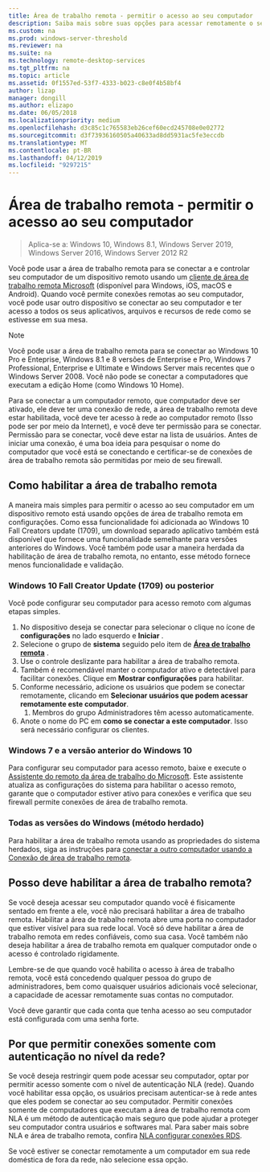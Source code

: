 ```yaml
---
title: Área de trabalho remota - permitir o acesso ao seu computador
description: Saiba mais sobre suas opções para acessar remotamente o seu computador
ms.custom: na
ms.prod: windows-server-threshold
ms.reviewer: na
ms.suite: na
ms.technology: remote-desktop-services
ms.tgt_pltfrm: na
ms.topic: article
ms.assetid: 0f1557ed-53f7-4333-b023-c8e0f4b58bf4
author: lizap
manager: dongill
ms.author: elizapo
ms.date: 06/05/2018
ms.localizationpriority: medium
ms.openlocfilehash: d3c85c1c765583eb26cef60ecd245708e0e02772
ms.sourcegitcommit: d3f73936160505a40633ad8dd5931ac5fe3eccdb
ms.translationtype: MT
ms.contentlocale: pt-BR
ms.lasthandoff: 04/12/2019
ms.locfileid: "9297215"
---
```

# Área de trabalho remota - permitir o acesso ao seu computador

>Aplica-se a: Windows 10, Windows 8.1, Windows Server 2019, Windows Server 2016, Windows Server 2012 R2

Você pode usar a área de trabalho remota para se conectar a e controlar seu computador de um dispositivo remoto usando um [cliente de área de trabalho remota Microsoft](remote-desktop-clients.md) (disponível para Windows, iOS, macOS e Android). Quando você permite conexões remotas ao seu computador, você pode usar outro dispositivo se conectar ao seu computador e ter acesso a todos os seus aplicativos, arquivos e recursos de rede como se estivesse em sua mesa.  

> [!NOTE]
> Você pode usar a área de trabalho remota para se conectar ao Windows 10 Pro e Enteprise, Windows 8.1 e 8 versões de Enterprise e Pro, Windows 7 Professional, Enterprise e Ultimate e Windows Server mais recentes que o Windows Server 2008. Você não pode se conectar a computadores que executam a edição Home (como Windows 10 Home). 

Para se conectar a um computador remoto, que computador deve ser ativado, ele deve ter uma conexão de rede, a área de trabalho remota deve estar habilitada, você deve ter acesso à rede ao computador remoto (Isso pode ser por meio da Internet), e você deve ter permissão para se conectar. Permissão para se conectar, você deve estar na lista de usuários. Antes de iniciar uma conexão, é uma boa ideia para pesquisar o nome do computador que você está se conectando e certificar-se de conexões de área de trabalho remota são permitidas por meio de seu firewall.

## Como habilitar a área de trabalho remota

A maneira mais simples para permitir o acesso ao seu computador em um dispositivo remoto está usando opções de área de trabalho remota em configurações. Como essa funcionalidade foi adicionada ao Windows 10 Fall Creators update (1709), um download separado aplicativo também está disponível que fornece uma funcionalidade semelhante para versões anteriores do Windows. Você também pode usar a maneira herdada da habilitação de área de trabalho remota, no entanto, esse método fornece menos funcionalidade e validação.

### Windows 10 Fall Creator Update (1709) ou posterior

Você pode configurar seu computador para acesso remoto com algumas etapas simples.
1. No dispositivo deseja se conectar para selecionar o clique no ícone de **configurações** no lado esquerdo e **Iniciar** .
2. Selecione o grupo de **sistema** seguido pelo item de [**Área de trabalho remota**](ms-settings:remotedesktop) .
3. Use o controle deslizante para habilitar a área de trabalho remota.
4. Também é recomendável manter o computador ativo e detectável para facilitar conexões. Clique em **Mostrar configurações** para habilitar.
5. Conforme necessário, adicione os usuários que podem se conectar remotamente, clicando em **Selecionar usuários que podem acessar remotamente este computador**.
   1. Membros do grupo Administradores têm acesso automaticamente.
6. Anote o nome do PC em **como se conectar a este computador**. Isso será necessário configurar os clientes.

### Windows 7 e a versão anterior do Windows 10

Para configurar seu computador para acesso remoto, baixe e execute o [Assistente do remoto da área de trabalho do Microsoft](https://www.microsoft.com/download/details.aspx?id=50042). Este assistente atualiza as configurações do sistema para habilitar o acesso remoto, garante que o computador estiver ativo para conexões e verifica que seu firewall permite conexões de área de trabalho remota. 

### Todas as versões do Windows (método herdado)

Para habilitar a área de trabalho remota usando as propriedades do sistema herdados, siga as instruções para [conectar a outro computador usando a Conexão de área de trabalho remota](https://windows.microsoft.com/windows/remote-desktop-connection-faq).

## Posso deve habilitar a área de trabalho remota?

Se você deseja acessar seu computador quando você é fisicamente sentado em frente a ele, você não precisará habilitar a área de trabalho remota. Habilitar a área de trabalho remota abre uma porta no computador que estiver visível para sua rede local. Você só deve habilitar a área de trabalho remota em redes confiáveis, como sua casa. Você também não deseja habilitar a área de trabalho remota em qualquer computador onde o acesso é controlado rigidamente.

Lembre-se de que quando você habilita o acesso à área de trabalho remota, você está concedendo qualquer pessoa do grupo de administradores, bem como quaisquer usuários adicionais você selecionar, a capacidade de acessar remotamente suas contas no computador.

Você deve garantir que cada conta que tenha acesso ao seu computador está configurada com uma senha forte.

## Por que permitir conexões somente com autenticação no nível da rede? 
 
Se você deseja restringir quem pode acessar seu computador, optar por permitir acesso somente com o nível de autenticação NLA (rede). Quando você habilitar essa opção, os usuários precisam autenticar-se à rede antes que eles podem se conectar ao seu computador. Permitir conexões somente de computadores que executam a área de trabalho remota com NLA é um método de autenticação mais seguro que pode ajudar a proteger seu computador contra usuários e softwares mal. Para saber mais sobre NLA e área de trabalho remota, confira [NLA configurar conexões RDS](https://technet.microsoft.com/library/cc732713(v=ws.11).aspx). 

Se você estiver se conectar remotamente a um computador em sua rede doméstica de fora da rede, não selecione essa opção.
